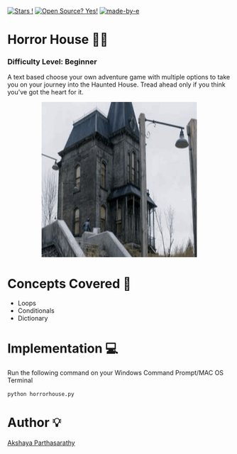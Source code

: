 [![Stars !](https://img.shields.io/badge/Star-If%20Useful-1abc9c.svg)](https://GitHub.com/Naereen/ama) 
[![Open Source? Yes!](https://badgen.net/badge/Open%20Source%20%3F/Yes%21/blue?icon=github)](https://github.com/Naereen/badges/) 
[![made-by-e](https://img.shields.io/badge/Go%20Back%20To-Repository-1f425f.svg)](https://github.com/iaks23/iLearnPython)


# Horror House 👶🏻

### Difficulty Level: Beginner 

A text based choose your own adventure game with multiple options to take you on your journey into the Haunted House. Tread ahead only if you think you've got the heart for it. 

<p align="center">
  <img width="350" height="350" src="https://github.com/iaks23/iLearnPython/blob/main/HorrorHouse/haunted.GIF">
</p>


# Concepts Covered 📖
 * Loops
 * Conditionals
 * Dictionary


# Implementation 💻

Run the following command on your Windows Command Prompt/MAC OS Terminal

```python
python horrorhouse.py
```
# Author 💡

[Akshaya Parthasarathy](https://github.com/iaks23)
